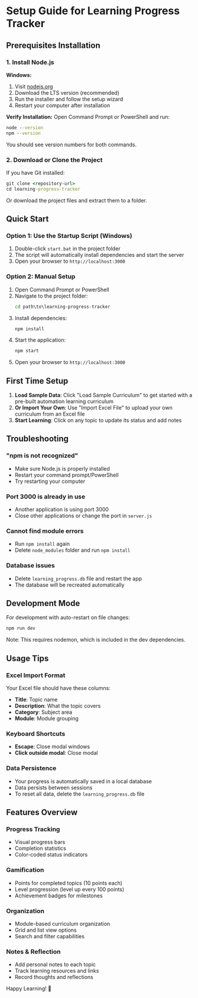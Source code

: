 # Setup Guide for Learning Progress Tracker

## Prerequisites Installation

### 1. Install Node.js

**Windows:**
1. Visit [nodejs.org](https://nodejs.org/)
2. Download the LTS version (recommended)
3. Run the installer and follow the setup wizard
4. Restart your computer after installation

**Verify Installation:**
Open Command Prompt or PowerShell and run:
```cmd
node --version
npm --version
```

You should see version numbers for both commands.

### 2. Download or Clone the Project

If you have Git installed:
```cmd
git clone <repository-url>
cd learning-progress-tracker
```

Or download the project files and extract them to a folder.

## Quick Start

### Option 1: Use the Startup Script (Windows)
1. Double-click `start.bat` in the project folder
2. The script will automatically install dependencies and start the server
3. Open your browser to `http://localhost:3000`

### Option 2: Manual Setup
1. Open Command Prompt or PowerShell
2. Navigate to the project folder:
   ```cmd
   cd path\to\learning-progress-tracker
   ```
3. Install dependencies:
   ```cmd
   npm install
   ```
4. Start the application:
   ```cmd
   npm start
   ```
5. Open your browser to `http://localhost:3000`

## First Time Setup

1. **Load Sample Data**: Click "Load Sample Curriculum" to get started with a pre-built automation learning curriculum
2. **Or Import Your Own**: Use "Import Excel File" to upload your own curriculum from an Excel file
3. **Start Learning**: Click on any topic to update its status and add notes

## Troubleshooting

### "npm is not recognized"
- Make sure Node.js is properly installed
- Restart your command prompt/PowerShell
- Try restarting your computer

### Port 3000 is already in use
- Another application is using port 3000
- Close other applications or change the port in `server.js`

### Cannot find module errors
- Run `npm install` again
- Delete `node_modules` folder and run `npm install`

### Database issues
- Delete `learning_progress.db` file and restart the app
- The database will be recreated automatically

## Development Mode

For development with auto-restart on file changes:
```cmd
npm run dev
```

Note: This requires nodemon, which is included in the dev dependencies.

## Usage Tips

### Excel Import Format
Your Excel file should have these columns:
- **Title**: Topic name
- **Description**: What the topic covers
- **Category**: Subject area
- **Module**: Module grouping

### Keyboard Shortcuts
- **Escape**: Close modal windows
- **Click outside modal**: Close modal

### Data Persistence
- Your progress is automatically saved in a local database
- Data persists between sessions
- To reset all data, delete the `learning_progress.db` file

## Features Overview

### Progress Tracking
- Visual progress bars
- Completion statistics
- Color-coded status indicators

### Gamification
- Points for completed topics (10 points each)
- Level progression (level up every 100 points)
- Achievement badges for milestones

### Organization
- Module-based curriculum organization
- Grid and list view options
- Search and filter capabilities

### Notes & Reflection
- Add personal notes to each topic
- Track learning resources and links
- Record thoughts and reflections

Happy Learning! 🚀
